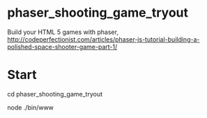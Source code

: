 # phaser_shooting_game_tryout
Build your HTML 5 games with phaser, http://codeperfectionist.com/articles/phaser-js-tutorial-building-a-polished-space-shooter-game-part-1/

# Start
cd phaser_shooting_game_tryout

node ./bin/www
